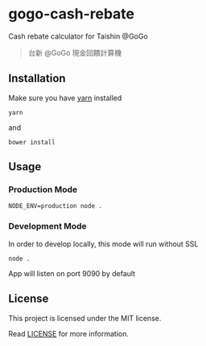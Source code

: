 # gogo-cash-rebate

Cash rebate calculator for Taishin @GoGo

> 台新 @GoGo 現金回饋計算機

## Installation

Make sure you have [yarn](https://yarnpkg.com/) installed

```shell
yarn
```

and 

```shell
bower install
```

## Usage

### Production Mode

```shell
NODE_ENV=production node .
```

### Development Mode

In order to develop locally, this mode will run without SSL

```shell
node .
```

App will listen on port 9090 by default

## License

This project is licensed under the MIT license.

Read [LICENSE](LICENSE) for more information.
